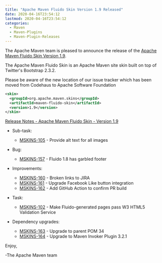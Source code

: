 ```yaml
---
title: "Apache Maven Fluido Skin Version 1.9 Released"
date: 2020-04-16T23:54:12
lastmod: 2020-04-16T23:54:12
categories:
  - Maven
  - Maven-Plugins
  - Maven-Plugin-Releases
---
```

The Apache Maven team is pleased to announce the release of the 
[Apache Maven Fluido Skin Version 1.9](https://maven.apache.org/skins/maven-fluido-skin/).

The Apache Maven Fluido Skin is an Apache Maven site skin built on top of
Twitter's Bootstrap 2.3.2.

Please be aware of the new location of our issue tracker
which has been moved from Codehaus to Apache Software Foundation

```xml
<skin>
  <groupId>org.apache.maven.skins</groupId>
  <artifactId>maven-fluido-skin</artifactId>
  <version>1.9</version>
</skin>
```

<!-- more -->

[Release Notes - Apache Maven Fluido Skin - Version 1.9](https://issues.apache.org/jira/secure/ReleaseNote.jspa?projectId=12317926&version=12346750)

* Sub-task:

  * [MSKINS-105](https://issues.apache.org/jira/browse/MSKINS-105) - Provide alt text for all images
 
* Bug:

  * [MSKINS-157](https://issues.apache.org/jira/browse/MSKINS-157) - Fluido 1.8 has garbled footer
  
* Improvements:

  * [MSKINS-160](https://issues.apache.org/jira/browse/MSKINS-160) - Broken links to JIRA
  * [MSKINS-161](https://issues.apache.org/jira/browse/MSKINS-161) - Upgrade Facebook Like button integration
  * [MSKINS-162](https://issues.apache.org/jira/browse/MSKINS-162) - Add GitHub Action to confirm PR build

* Task:

  * [MSKINS-102](https://issues.apache.org/jira/browse/MSKINS-102) - Make Fluido-generated pages pass W3 HTML5 Validation Service
  
* Dependency upgrades:

  * [MSKINS-163](https://issues.apache.org/jira/browse/MSKINS-163) - Upgrade to parent POM 34
  * [MSKINS-164](https://issues.apache.org/jira/browse/MSKINS-164) - Upgrade to Maven Invoker Plugin 3.2.1

Enjoy,

-The Apache Maven team
